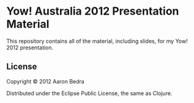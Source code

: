 # Yow! Australia 2012 Presentation Material

This repository contains all of the material, including slides, for my Yow! 2012 presentation.

## License

Copyright © 2012 Aaron Bedra

Distributed under the Eclipse Public License, the same as Clojure.

